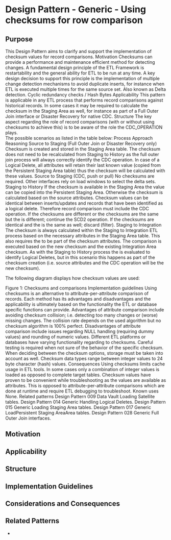 # Design Pattern - Generic - Using checksums for row comparison

## Purpose
This Design Pattern aims to clarify and support the implementation of checksum values for record comparisons.
Motivation
Checksums can provide a performance and maintenance efficient method for detecting changes. A fundamental design principle of the ETL Framework is restartability and the general ability for ETL to be run at any time. A key design decision to support this principle is the implementation of multiple change detection mechanisms to avoid duplicate inserts, for instance when ETL is executed multiple times for the same source set.
Also known as
Delta detection.
Cyclic redundancy checks / Hash Bytes
Applicability
This pattern is applicable in any ETL process that performs record comparisons against historical records. In some cases it may be required to calculate the checksum in the Staging Area as well, for instance as part of a Full Outer Join interface or Disaster Recovery for native CDC.
Structure
The key aspect regarding the role of record comparisons (with or without using checksums to achieve this) is to be aware of the role the CDC_OPERATION plays.  
The possible scenarios as listed in the table below:
Process
Approach
Reasoning
Source to Staging (Full Outer Join or Disaster Recovery only)
Checksum is created and stored in the Staging Area table.
The checksum does not need to be recalculated from Staging to History as the full outer join process will always correctly identify the CDC operation.
In case of a Logical Delete, all attributes will retain their last known value (copied from the Persistent Staging Area table) thus the checksum will be calculated with these values.
Source to Staging (CDC, push or pull)
No checksums are required.
Other interfaces rely on load windows to select the delta sets.
Staging to History
If the checksum is available in the Staging Area the value can be copied into the Persistent Staging Area. Otherwise the checksum is calculated based on the source attributes.
Checksum values can be identical between inserts/updates and records that have been identified as a logical delete. Therefore record comparison must include the CDC operation.
If the checksums are different or the checksums are the same but the <CDC operation> is different; continue the SCD2 operation.
If the checksums are identical and the <CDC operation> is the same as well; discard (filter).
Staging to Integration
The checksum is always calculated within the Staging to Integration ETL process based on the necessary attributes in the Staging Area table. This also requires the <CDC operation> to be part of the checksum attributes.
The comparison is executed based on the new checksum and the existing Integration Area checksum. As with the Staging to History process the <CDC operation> is evaluated to identify Logical Deletes, but in this scenario this happens as part of the checksum creation (i.e. source attributes and the CDC operation will be the new checksum).

The following diagram displays how checksum values are used:

Figure 1: Checksums and comparisons
Implementation guidelines
Using checksums is an alternative to attribute-per-attribute comparison of records. Each method has its advantages and disadvantages and the applicability is ultimately based on the functionality the ETL or database specific functions can provide.
Advantages of attribute comparison include avoiding checksum collision; i.e. detecting too many changes or (worse) missing changes. The collision rate depends on the used algorithm but no checksum algorithm is 100% perfect.
Disadvantages of attribute comparison include issues regarding NULL handling (requiring dummy values) and rounding of numeric values.
Different ETL platforms or databases have varying functionality regarding to checksums. Careful testing is required when not sure of the behavior of the specific checksum.
When deciding between the checksum options, storage must be taken into account as well. Checksum data types range between integer values to 24 byte character (hash) values.
Consequences
Using checksums limits cache usage in ETL tools. In some cases only a combination of integer values is loaded as opposed to complete target tables.
Checksum values have proven to be convenient while troubleshooting as the values are available as attributes. This is opposed to attribute-per-attribute comparisons which are done at runtime and require ETL debugging to troubleshoot.
Known uses
None.
Related patterns
Design Pattern 009  Data Vault  Loading Satellite tables.
Design Pattern 014  Generic  Handling Logical Deletes.
Design Pattern 015  Generic  Loading Staging Area tables.
Design Pattern 017  Generic  LoadPersistent Staging AreaArea tables.
Design Pattern 028  Generic  Full Outer Join interfaces.

## Motivation



## Applicability



## Structure



## Implementation Guidelines



## Considerations and Consequences



## Related Patterns

- 